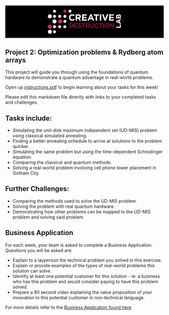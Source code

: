 ![CDL 2020 Cohort Project](../figures/CDL_logo.jpg)
## Project 2: Optimization problems \& Rydberg atom arrays

This project will guide you through using the foundations of quantum hardware to demonstrate a quantum advantage in real-world problems.

Open up [instructions.pdf](https://github.com/CDL-Quantum/CohortProject_2021/tree/main/Week2_Rydberg_Atoms/instructions.pdf) to begin learning about your tasks for this week!

Please edit this markdown file directly with links to your completed tasks and challenges.  

## Tasks include:
* Simulating the unit-disk maximum independent set (UD-MIS) problem using classical simulated annealing.
* Finding a better annealing schedule to arrive at solutions to the problem quicker.
* Simulating the same problem but using the time-dependent Schrodinger equation.
* Comparing the classical and quantum methods.
* Solving a real-world problem involving cell phone tower placement in Gotham City.

## Further Challenges:
* Comparing the methods used to solve the UD-MIS problem.
* Solving the problem with real quantum hardware.
* Demonstrating how other problems can be mapped to the UD-MIS problem and solving said problem.


## Business Application
For each week, your team is asked to complete a Business Application. Questions you will be asked are:

* Explain to a layperson the technical problem you solved in this exercise.
* Explain or provide examples of the types of real-world problems this solution can solve.
* Identify at least one potential customer for this solution - ie: a business who has this problem and would consider paying to have this problem solved.
* Prepare a 90 second video explaining the value proposition of your innovation to this potential customer in non-technical language.

For more details refer to the [Business Application found here](./Business_Application.md)

